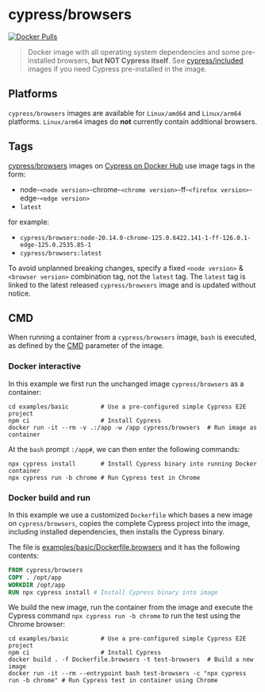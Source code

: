 # cypress/browsers

[![Docker Pulls](https://img.shields.io/docker/pulls/cypress/browsers.svg?maxAge=604800)](https://hub.docker.com/r/cypress/browsers/)

> Docker image with all operating system dependencies and some pre-installed browsers, **but NOT Cypress itself**. See [cypress/included](../included) images if you need Cypress pre-installed in the image.

## Platforms

`cypress/browsers` images are available for `Linux/amd64` and `Linux/arm64` platforms.
`Linux/arm64` images do **not** currently contain additional browsers.

## Tags

[cypress/browsers](https://hub.docker.com/r/cypress/browsers/tags) images on [Cypress on Docker Hub](https://hub.docker.com/u/cypress) use image tags in the form:

- node-`<node version>`-chrome-`<chrome version>`-ff-`<firefox version>`-edge-`<edge version>`
- `latest`

for example:

- `cypress/browsers:node-20.14.0-chrome-125.0.6422.141-1-ff-126.0.1-edge-125.0.2535.85-1`
- `cypress/browsers:latest`

To avoid unplanned breaking changes, specify a fixed `<node version>` & `<browser version>` combination tag, not the `latest` tag. The `latest` tag is linked to the latest released `cypress/browsers` image and is updated without notice.

## CMD

When running a container from a `cypress/browsers` image, `bash` is executed, as defined by the [CMD](https://docs.docker.com/reference/dockerfile/#cmd) parameter of the image.

### Docker interactive

In this example we first run the unchanged image `cypress/browsers` as a container:

```shell
cd examples/basic         # Use a pre-configured simple Cypress E2E project
npm ci                    # Install Cypress
docker run -it --rm -v .:/app -w /app cypress/browsers  # Run image as container
```

At the `bash` prompt `:/app#`, we can then enter the following commands:

```shell
npx cypress install       # Install Cypress binary into running Docker container
npx cypress run -b chrome # Run Cypress test in Chrome
```

### Docker build and run

In this example we use a customized `Dockerfile` which bases a new image on `cypress/browsers`, copies the complete Cypress project into the image, including installed dependencies, then installs the Cypress binary.

The file is [examples/basic/Dockerfile.browsers](../examples/basic/Dockerfile.browsers) and it has the following contents:

```dockerfile
FROM cypress/browsers
COPY . /opt/app
WORKDIR /opt/app
RUN npx cypress install # Install Cypress binary into image
```

We build the new image, run the container from the image and execute the Cypress command `npx cypress run -b chrome` to run the test using the Chrome browser:

```shell
cd examples/basic         # Use a pre-configured simple Cypress E2E project
npm ci                    # Install Cypress
docker build . -f Dockerfile.browsers -t test-browsers  # Build a new image
docker run -it --rm --entrypoint bash test-browsers -c "npx cypress run -b chrome" # Run Cypress test in container using Chrome
```
